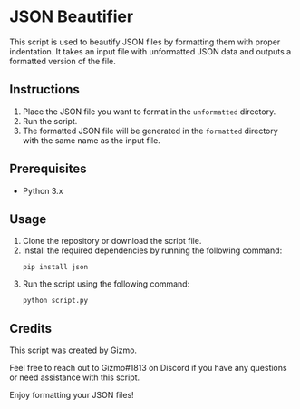 # JSON Beautifier

This script is used to beautify JSON files by formatting them with proper indentation. It takes an input file with unformatted JSON data and outputs a formatted version of the file.

## Instructions

1. Place the JSON file you want to format in the `unformatted` directory.
2. Run the script.
3. The formatted JSON file will be generated in the `formatted` directory with the same name as the input file.

## Prerequisites

- Python 3.x

## Usage

1. Clone the repository or download the script file.
2. Install the required dependencies by running the following command:
   ```
   pip install json
   ```
3. Run the script using the following command:
   ```
   python script.py
   ```

## Credits

This script was created by Gizmo.

Feel free to reach out to Gizmo#1813 on Discord if you have any questions or need assistance with this script.

Enjoy formatting your JSON files!